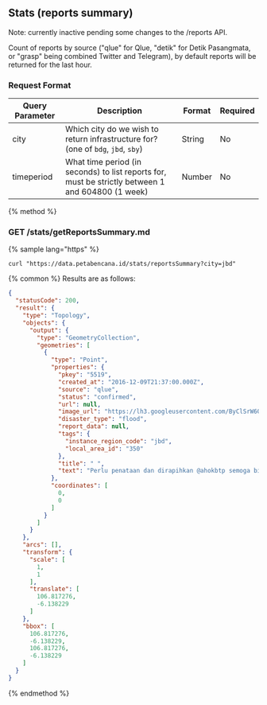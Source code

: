 ## Stats (reports summary)

Note: currently inactive pending some changes to the /reports API.

Count of reports by source ("qlue" for Qlue, "detik" for Detik Pasangmata, or "grasp" being combined Twitter and Telegram), by default reports will be returned for the last hour.


### Request Format

| Query Parameter | Description | Format | Required |
| -- | -- | -- | -- |
| city | Which city do we wish to return infrastructure for? (one of `bdg`, `jbd`, `sby`) | String | No |
| timeperiod | What time period (in seconds) to list reports for, must be strictly between 1 and 604800 (1 week) | Number | No |


{% method %}
### GET /stats/getReportsSummary.md

{% sample lang="https" %}



```https
curl "https://data.petabencana.id/stats/reportsSummary?city=jbd"
```

{% common %}
Results are as follows:

```json
{
  "statusCode": 200,
  "result": {
    "type": "Topology",
    "objects": {
      "output": {
        "type": "GeometryCollection",
        "geometries": [
          {
            "type": "Point",
            "properties": {
              "pkey": "5519",
              "created_at": "2016-12-09T21:37:00.000Z",
              "source": "qlue",
              "status": "confirmed",
              "url": null,
              "image_url": "https://lh3.googleusercontent.com/ByClSrW6QhFkBxUhZo0rFt6eiVdvnEHisSzsgjaC9KxdGAQ6CYksTZRA1rcNP9cBGZiv6s4Vp5D8NzkAjPyrBs6c6R4h=s480-c",
              "disaster_type": "flood",
              "report_data": null,
              "tags": {
                "instance_region_code": "jbd",
                "local_area_id": "350"
              },
              "title": " ",
              "text": "Perlu penataan dan dirapihkan @ahokbtp semoga bisa lbh baik, bersih dan teratur"
            },
            "coordinates": [
              0,
              0
            ]
          }
        ]
      }
    },
    "arcs": [],
    "transform": {
      "scale": [
        1,
        1
      ],
      "translate": [
        106.817276,
        -6.138229
      ]
    },
    "bbox": [
      106.817276,
      -6.138229,
      106.817276,
      -6.138229
    ]
  }
}
```

{% endmethod %}
